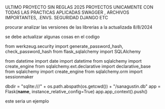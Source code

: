 ULTIMO PROYECTO SIN REGLAS
  2025 PROYECTOS UNICAMENTE CON TODAS LAS PRACTICAS APLICADAS
    SWAGGER , ARCHIVOS IMPORTANTES, .ENVS. SEGURIDAD DJANGO ETC
    
procurar analizar las versiones de las librerias 
a la actualizada 8/8/2024

se debe actualizar algunas cosas en el codigo

from werkzeug.security import generate_password_hash, check_password_hash
from flask_sqlalchemy import SQLAlchemy


from datetime import date
import datetime
from sqlalchemy import create_engine
from sqlalchemy.ext.declarative import declarative_base
from sqlalchemy import create_engine
from sqlalchemy.orm import sessionmaker

dbdir = "sqlite:///" + os.path.abspath(os.getcwd()) + "/sanagustin.db"
app = Flask(__name__, instance_relative_config=True)
app.app_context().push()

este seria un ejemplo
